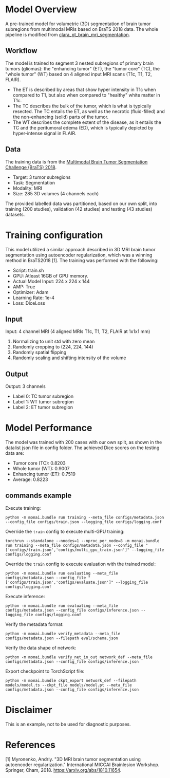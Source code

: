 # Model Overview
A pre-trained model for volumetric (3D) segmentation of brain tumor subregions from multimodal MRIs based on BraTS 2018 data. The whole pipeline is modified from [clara_pt_brain_mri_segmentation](https://catalog.ngc.nvidia.com/orgs/nvidia/teams/med/models/clara_pt_brain_mri_segmentation).

## Workflow

The model is trained to segment 3 nested subregions of primary brain tumors (gliomas): the "enhancing tumor" (ET), the "tumor core" (TC), the "whole tumor" (WT) based on 4 aligned input MRI scans (T1c, T1, T2, FLAIR).
- The ET is described by areas that show hyper intensity in T1c when compared to T1, but also when compared to "healthy" white matter in T1c.
- The TC describes the bulk of the tumor, which is what is typically resected. The TC entails the ET, as well as the necrotic (fluid-filled) and the non-enhancing (solid) parts of the tumor.
-  The WT describes the complete extent of the disease, as it entails the TC and the peritumoral edema (ED), which is typically depicted by hyper-intense signal in FLAIR.

## Data

The training data is from the [Multimodal Brain Tumor Segmentation Challenge (BraTS) 2018](https://www.med.upenn.edu/sbia/brats2018/data.html).

- Target: 3 tumor subregions
- Task: Segmentation
- Modality: MRI
- Size: 285 3D volumes (4 channels each)

The provided labelled data was partitioned, based on our own split, into training (200 studies), validation (42 studies) and testing (43 studies) datasets.

# Training configuration

This model utilized a similar approach described in 3D MRI brain tumor segmentation
using autoencoder regularization, which was a winning method in BraTS2018 [1]. The training was performed with the following:

- Script: train.sh
- GPU: Atleast 16GB of GPU memory.
- Actual Model Input: 224 x 224 x 144
- AMP: True
- Optimizer: Adam
- Learning Rate: 1e-4
- Loss: DiceLoss

## Input

Input: 4 channel MRI (4 aligned MRIs T1c, T1, T2, FLAIR at 1x1x1 mm)

1. Normalizing to unit std with zero mean
1. Randomly cropping to (224, 224, 144)
1. Randomly spatial flipping
1. Randomly scaling and shifting intensity of the volume

## Output

Output: 3 channels
- Label 0: TC tumor subregion
- Label 1: WT tumor subregion
- Label 2: ET tumor subregion

# Model Performance

The model was trained with 200 cases with our own split, as shown in the datalist json file in config folder.
The achieved Dice scores on the testing data are:
- Tumor core (TC): 0.8203
- Whole tumor (WT): 0.9007
- Enhancing tumor (ET): 0.7519
- Average: 0.8223

## commands example

Execute training:

```
python -m monai.bundle run training --meta_file configs/metadata.json --config_file configs/train.json --logging_file configs/logging.conf
```

Override the `train` config to execute multi-GPU training:

```
torchrun --standalone --nnodes=1 --nproc_per_node=8 -m monai.bundle run training --meta_file configs/metadata.json --config_file "['configs/train.json','configs/multi_gpu_train.json']" --logging_file configs/logging.conf
```

Override the `train` config to execute evaluation with the trained model:

```
python -m monai.bundle run evaluating --meta_file configs/metadata.json --config_file "['configs/train.json','configs/evaluate.json']" --logging_file configs/logging.conf
```

Execute inference:

```
python -m monai.bundle run evaluating --meta_file configs/metadata.json --config_file configs/inference.json --logging_file configs/logging.conf
```

Verify the metadata format:

```
python -m monai.bundle verify_metadata --meta_file configs/metadata.json --filepath eval/schema.json
```

Verify the data shape of network:

```
python -m monai.bundle verify_net_in_out network_def --meta_file configs/metadata.json --config_file configs/inference.json
```

Export checkpoint to TorchScript file:

```
python -m monai.bundle ckpt_export network_def --filepath models/model.ts --ckpt_file models/model.pt --meta_file configs/metadata.json --config_file configs/inference.json
```

# Disclaimer

This is an example, not to be used for diagnostic purposes.

# References

[1] Myronenko, Andriy. "3D MRI brain tumor segmentation using autoencoder regularization." International MICCAI Brainlesion Workshop. Springer, Cham, 2018. https://arxiv.org/abs/1810.11654.
